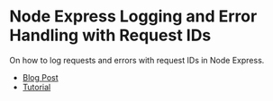 # Node Express Logging and Error Handling with Request IDs

On how to log requests and errors with request IDs in Node Express.

- [Blog Post](./node-express.request-id.blog.md)
- [Tutorial](./node-express.request-id.tutorial.md)
